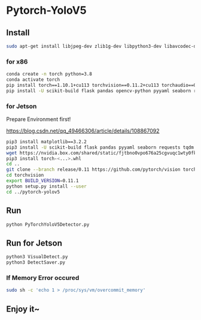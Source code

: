 # Pytorch-YoloV5

## Install

```bash
sudo apt-get install libjpeg-dev zlib1g-dev libpython3-dev libavcodec-dev libavformat-dev libswscale-dev
```

### for x86
```bash
conda create -n torch python=3.8
conda activate torch
pip install torch==1.10.1+cu113 torchvision==0.11.2+cu113 torchaudio==0.10.1+cu113 -f https://download.pytorch.org/whl/cu113/torch_stable.html
pip install -U scikit-build flask pandas opencv-python pyyaml seaborn requests tqdm tensorboard future setuptools Cython playsound
```

### for Jetson
Prepare Environment first!

https://blog.csdn.net/qq_49466306/article/details/108867092 

```bash
pip3 install matplotlib==3.2.2
pip3 install -U scikit-build flask pandas pyyaml seaborn requests tqdm tensorboard future setuptools Cython playsound
wget https://nvidia.box.com/shared/static/fjtbno0vpo676a25cgvuqc1wty0fkkg6.whl
pip3 install torch-<...>.whl
cd ..
git clone --branch release/0.11 https://github.com/pytorch/vision torchvision
cd torchvision
export BUILD_VERSION=0.11.1
python setup.py install --user
cd ../pytorch-yolov5
```

## Run

```bash
python PyTorchYoloV5Detector.py
```

## Run for Jetson

```bash
python3 VisualDetect.py
python3 DetectSaver.py
```

### If Memory Error occured

```bash
sudo sh -c 'echo 1 > /proc/sys/vm/overcommit_memory'
```

## Enjoy it~

